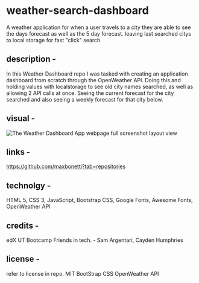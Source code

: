 # weather-search-dashboard
A weather application for when a user travels to a city they are able to see the days forecast as well as the 5 day forecast. leaving last searched citys to local storage for fast "click" search

## description - 
In this Weather Dashboard repo I was tasked with creating an application dashboard from scratch through the OpenWeather API. Doing this and holding values with localstorage to see old city names searched, as well as allowing 2 API calls at once. Seeing the current forecast for the city searched and also seeing a weekly forecast for that city below.

## visual - 
![The Weather Dashboard App webpage full screenshot layout view]()


## links - 

https://github.com/maxbonetti?tab=repositories

## technolgy -
HTML 5,
CSS 3,
JavaScript,
Bootstrap CSS,
Google Fonts,
Awesome Fonts,
OpenWeather API



## credits - 
edX UT Bootcamp
 Friends in tech. - Sam Argentari, Cayden Humphries


## license -
refer to license in repo.
MIT
BootStrap CSS
OpenWeather API